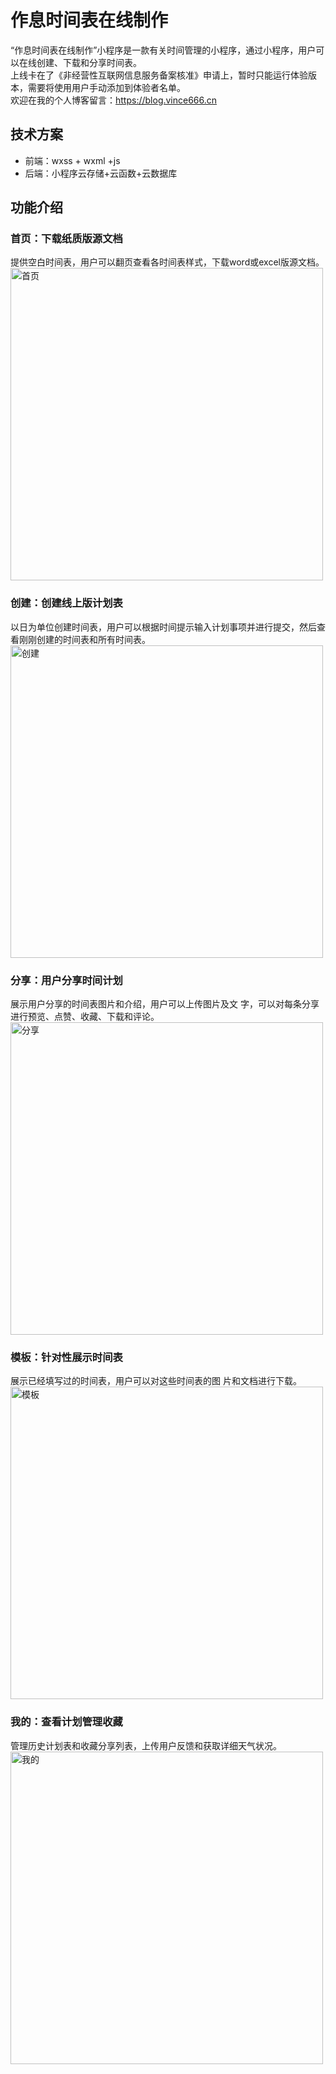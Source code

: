 # 作息时间表在线制作

“作息时间表在线制作”小程序是一款有关时间管理的小程序，通过小程序，用户可以在线创建、下载和分享时间表。  
上线卡在了《非经营性互联网信息服务备案核准》申请上，暂时只能运行体验版本，需要将使用用户手动添加到体验者名单。  
欢迎在我的个人博客留言：https://blog.vince666.cn
## 技术方案
- 前端：wxss + wxml +js
- 后端：小程序云存储+云函数+云数据库
## 功能介绍
 ### 首页：下载纸质版源文档
提供空白时间表，用户可以翻页查看各时间表样式，下载word或excel版源文档。
<br><img src="https://raw.githubusercontent.com/Vince666-ming/weapp-timeTable/master/readmeImg/1.jpg" alt="首页" width="500">
### 创建：创建线上版计划表
以日为单位创建时间表，用户可以根据时间提示输入计划事项并进行提交，然后查看刚刚创建的时间表和所有时间表。
<br><img src="https://raw.githubusercontent.com/Vince666-ming/weapp-timeTable/master/readmeImg/2.png" alt="创建" width="500">
### 分享：用户分享时间计划
展示用户分享的时间表图片和介绍，用户可以上传图片及文	字，可以对每条分享进行预览、点赞、收藏、下载和评论。
<br><img src="https://raw.githubusercontent.com/Vince666-ming/weapp-timeTable/master/readmeImg/3.png" alt="分享" width="500">
### 模板：针对性展示时间表
展示已经填写过的时间表，用户可以对这些时间表的图	片和文档进行下载。
<br><img src="https://raw.githubusercontent.com/Vince666-ming/weapp-timeTable/master/readmeImg/4.jpg" alt="模板" width="500">
### 我的：查看计划管理收藏
管理历史计划表和收藏分享列表，上传用户反馈和获取详细天气状况。
<br><img src="https://raw.githubusercontent.com/Vince666-ming/weapp-timeTable/master/readmeImg/5.png" alt="我的" width="500">
